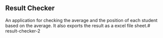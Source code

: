 ## Result Checker

An application for checking the average and the position of each student based on the average. It also exports the result as a excel file sheet.#   r e s u l t - c h e c k e r - 2  
 